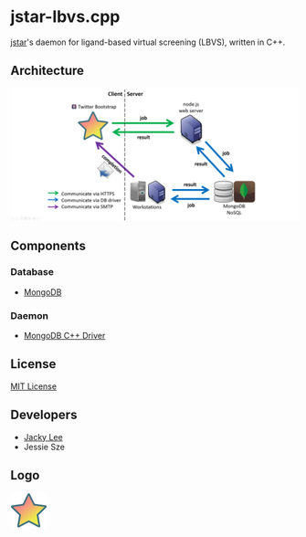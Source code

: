 # jstar-lbvs.cpp
[jstar]'s daemon for ligand-based virtual screening (LBVS), written in C++.

## Architecture
![jstar architecture](https://github.com/HongjianLi/jstar/blob/master/public/architecture.png)

## Components
### Database
* [MongoDB]
### Daemon
* [MongoDB C++ Driver]

## License
[MIT License]

## Developers
* [Jacky Lee]
* Jessie Sze

## Logo
![jstar logo](https://github.com/HongjianLi/jstar/blob/master/public/logo.svg)

[jstar]: https://github.com/HongjianLi/jstar
[MongoDB]: https://github.com/mongodb/mongo
[MongoDB C++ Driver]: https://github.com/mongodb/mongo-cxx-driver
[MIT License]: https://github.com/HongjianLi/jstar-lbvs.cpp/blob/master/LICENSE
[Jacky Lee]: https://github.com/HongjianLi
